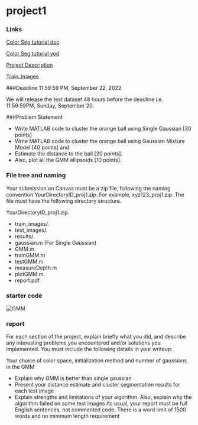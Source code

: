 # project1

### Links
[Color Seg tutorial doc](https://umd.zoom.us/j/95317373459?pwd=Ynp0aStLaURGNjBobGd5SVZwQTlsdz09)

[Color Seg tutorial vod](https://www.youtube.com/watch?v=D5AcaFMY_BI&feature=youtu.be&t=5)

[Project Description](https://cmsc426.github.io/2020/proj/p1/)

[Train_Images](https://drive.google.com/file/d/17XiM86JqHqko4JC00-E4w4sPKnzh2iMz/view?usp=sharing)

###Deadline
11:59:59 PM, September 22, 2022 

We will release the test dataset 48 hours before the deadline i.e. 11:59:59PM, Sunday, September 20.

###Problem Statement
- Write MATLAB code to cluster the orange ball using Single Gaussian [30 points]
- Write MATLAB code to cluster the orange ball using Gaussian Mixture Model [40 points] and 
- Estimate the distance to the ball [20 points]. 
- Also, plot all the GMM ellipsoids [10 points].

### File tree and naming
Your submission on Canvas must be a zip file, following the naming convention YourDirectoryID_proj1.zip. For example, xyz123_proj1.zip. The file must have the following directory structure.

YourDirectoryID_proj1.zip.

- train_images/.
- test_images/.
- results/.
- gaussian.m (For Single Gaussian)
- GMM.m
- trainGMM.m
- testGMM.m
- measureDepth.m
- plotGMM.m
- report.pdf

### starter code
![GMM](https://cmsc426.github.io/assets/proj1/proj1_image.PNG)

### report
For each section of the project, explain briefly what you did, and describe any interesting problems you encountered and/or solutions you implemented. You must include the following details in your writeup:

Your choice of color space, initialization method and number of gaussians in the GMM
- Explain why GMM is better than single gaussian
- Present your distance estimate and cluster segmentation results for each test image
- Explain strengths and limitations of your algorithm. Also, explain why the algorithm failed on some test images
As usual, your report must be full English sentences, not commented code. There is a word limit of 1500 words and no minimum length requirement
